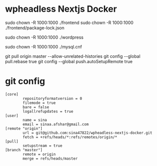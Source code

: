 # wpheadless Nextjs Docker
sudo chown -R 1000:1000 ./frontend
sudo chown -R 1000:1000 ./frontend/package-lock.json

sudo chown -R 1000:1000 ./wordpress

sudo chown -R 1000:1000 ./mysql.cnf

git pull origin master --allow-unrelated-histories
git config --global pull.rebase true
git config --global push.autoSetupRemote true

# git config
```
[core]
        repositoryformatversion = 0
        filemode = true
        bare = false
        logallrefupdates = true
[user]
        name = sina
        email = sinaa.afshar@gmail.com
[remote "origin"]
        url = git@github.com:sina47822/wpheadless-nextjs-docker.git
        fetch = +refs/heads/*:refs/remotes/origin/*
[pull]
        setupstream = true
[branch "master"]
        remote = origin
        merge = refs/heads/master
```
